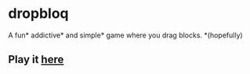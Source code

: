 # dropbloq
A fun* addictive* and simple* game where you drag blocks. *(hopefully)

## Play it [here](http://dropbloq.com)
